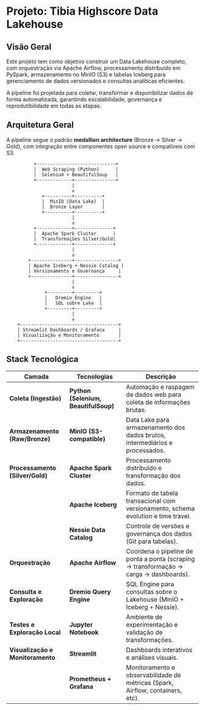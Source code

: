 # Projeto: Tibia Highscore Data Lakehouse

## Visão Geral

Este projeto tem como objetivo construir um Data Lakehouse completo, com orquestração via Apache Airflow, processamento distribuído em PySpark, armazenamento no MinIO (S3) e tabelas Iceberg para gerenciamento de dados versionados e consultas analíticas eficientes.

A pipeline foi projetada para coletar, transformar e disponibilizar dados de forma automatizada, garantindo escalabilidade, governança e reprodutibilidade em todas as etapas.


## Arquitetura Geral

A pipeline segue o padrão **medallion architecture** (Bronze → Silver → Gold), com integração entre componentes open source e compatíveis com S3.

```text
          +-----------------------------+
          |  Web Scraping (Python)      |
          |  Selenium + BeautifulSoup   |
          +-------------+---------------+
                        |
                        v
             +----------+----------+
             |  MinIO (Data Lake)  |
             |  Bronze Layer       |
             +----------+----------+
                        |
                        v
          +-------------+--------------+
          |  Apache Spark Cluster      |
          |  Transformações Silver/Gold|
          +-------------+--------------+
                        |
                        v
        +---------------+----------------+
        | Apache Iceberg + Nessie Catalog |
        | Versionamento e Governança     |
        +---------------+----------------+
                        |
                        v
              +---------+---------+
              |   Dremio Engine   |
              |   SQL sobre Lake  |
              +---------+---------+
                        |
                        v
    +------------------------------------+
    | Streamlit Dashboards / Grafana     |
    | Visualização e Monitoramento       |
    +------------------------------------+
```

## Stack Tecnológica

| Camada | Tecnologias | Descrição |
|--------|--------------|------------|
| **Coleta (Ingestão)** | **Python (Selenium, BeautifulSoup)** | Automação e raspagem de dados web para coleta de informações brutas. |
| **Armazenamento (Raw/Bronze)** | **MinIO (S3-compatible)** | Data Lake para armazenamento dos dados brutos, intermediários e processados. |
| **Processamento (Silver/Gold)** | **Apache Spark Cluster** | Processamento distribuído e transformação dos dados. |
|  | **Apache Iceberg** | Formato de tabela transacional com versionamento, schema evolution e time travel. |
|  | **Nessie Data Catalog** | Controle de versões e governança dos dados (Git para tabelas). |
| **Orquestração** | **Apache Airflow** | Coordena o pipeline de ponta a ponta (scraping → transformação → carga → dashboards). |
| **Consulta e Exploração** | **Dremio Query Engine** | SQL Engine para consultas sobre o Lakehouse (MinIO + Iceberg + Nessie). |
| **Testes e Exploração Local** | **Jupyter Notebook** | Ambiente de experimentação e validação de transformações. |
| **Visualização e Monitoramento** | **Streamlit** | Dashboards interativos e análises visuais. |
|  | **Prometheus + Grafana** | Monitoramento e observabilidade de métricas (Spark, Airflow, containers, etc). |

## 
